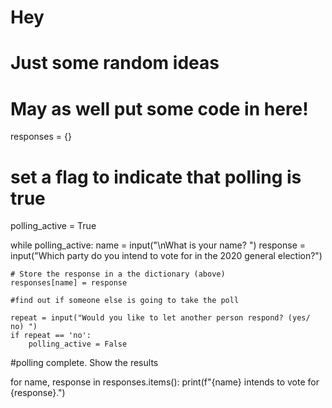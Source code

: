 # Hey
# Just some random ideas
# May as well put some code in here!

responses = {}

# set a flag to indicate that polling is true
polling_active = True

while polling_active:
	name = input("\nWhat is your name? ")
	response = input("Which party do you intend to vote for in the 2020 general election?")

	# Store the response in a the dictionary (above)
	responses[name] = response

	#find out if someone else is going to take the poll 

	repeat = input("Would you like to let another person respond? (yes/ no) ")
	if repeat == 'no':
		polling_active = False

#polling complete. Show the results

for name, response in responses.items():
	print(f"{name} intends to vote for {response}.")
